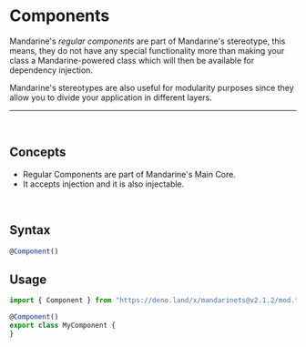 # Components
Mandarine's _regular components_ are part of Mandarine's stereotype, this means, they do not have any special functionality more than making your class a Mandarine-powered class which will then be available for dependency injection.

Mandarine's stereotypes are also useful for modularity purposes since they allow you to divide your application in different layers.

-----
&nbsp;

## Concepts
- Regular Components are part of Mandarine's Main Core.
- It accepts injection and it is also injectable.

&nbsp;

## Syntax

```typescript
@Component()
```

## Usage

```typescript
import { Component } from "https://deno.land/x/mandarinets@v2.1.2/mod.ts";

@Component()
export class MyComponent {
}
```
